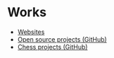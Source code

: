 # Works

- [Websites](/works/websites)
- [Open source projects (GitHub)](https://github.com/shaack)
- [Chess projects (GitHub)](https://github.com/shaack?tab=repositories&q=chess&type=&language=&sort=)